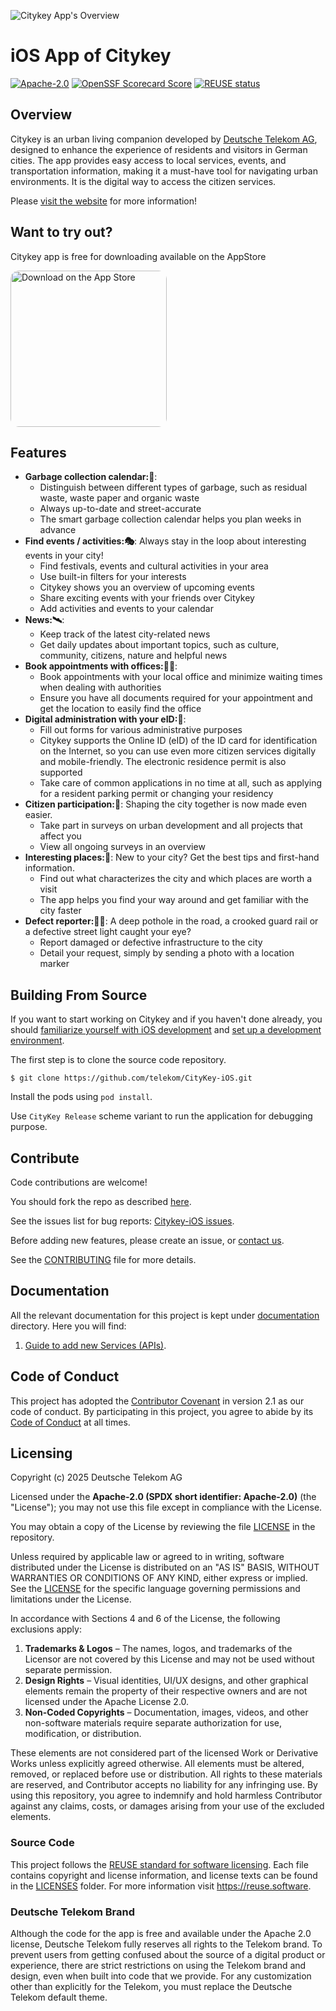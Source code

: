 ![Citykey App's Overview](./images/cover.png)

# iOS App of Citykey
[![Apache-2.0](https://img.shields.io/badge/license-Apache%202.0-blue)](https://opensource.org/license/apache-2-0) 
[![OpenSSF Scorecard Score](https://api.scorecard.dev/projects/github.com/telekom/CityKey-iOS/badge)](https://scorecard.dev/viewer/?uri=github.com/telekom/CityKey-iOS/badge)
[![REUSE status](https://api.reuse.software/badge/github.com/telekom/CityKey-iOS)](https://api.reuse.software/info/github.com/telekom/CityKey-iOS)

## Overview

Citykey is an urban living companion developed by [Deutsche Telekom AG](https://www.telekom.com/de),
designed to enhance the experience of residents and visitors in German cities. The app provides easy
access to local services, events, and transportation information, making it a must-have tool for
navigating urban environments. It is the digital way to access the citizen services.

Please [visit the website](https://citykey.app) for more information!

## Want to try out?

Citykey app is free for downloading available on the AppStore

<a href="https://apps.apple.com/ua/app/citykey-citizen-services/id1516529784" style="display: inline-block; overflow: hidden; border-radius: 13px; width: 250px;">
<img src="https://tools.applemediaservices.com/api/badges/download-on-the-app-store/black/en-us?size=250x83&amp;releaseDate=1561593600" alt="Download on the App Store" style="border-radius: 13px; width: 250px;">
</a>

## Features

- **Garbage collection calendar:🚛**:
    - Distinguish between different types of garbage, such as residual waste, waste paper and
      organic waste
    - Always up-to-date and street-accurate
    - The smart garbage collection calendar helps you plan weeks in advance
- **Find events / activities:🎭**:
  Always stay in the loop about interesting events in your city!
    - Find festivals, events and cultural activities in your area
    - Use built-in filters for your interests
    - Citykey shows you an overview of upcoming events
    - Share exciting events with your friends over Citykey
    - Add activities and events to your calendar
- **News:🛰**:
    - Keep track of the latest city-related news
    - Get daily updates about important topics, such as culture, community, citizens, nature and
      helpful news
- **Book appointments with offices:👨‍💼**:
    - Book appointments with your local office and minimize waiting times when dealing with
      authorities
    - Ensure you have all documents required for your appointment and get the location to easily
      find the office
- **Digital administration with your eID:📱**:
    - Fill out forms for various administrative purposes
    - Citykey supports the Online ID (eID) of the ID card for identification on the Internet, so you
      can use even more citizen services digitally and mobile-friendly. The electronic residence
      permit is also supported
    - Take care of common applications in no time at all, such as applying for a resident parking
      permit or changing your residency
- **Citizen participation:📝**:
  Shaping the city together is now made even easier.
    - Take part in surveys on urban development and all projects that affect you
    - View all ongoing surveys in an overview
- **Interesting places:🌃**:
  New to your city? Get the best tips and first-hand information.
    - Find out what characterizes the city and which places are worth a visit
    - The app helps you find your way around and get familiar with the city faster
- **Defect reporter:🤳🚧**:
  A deep pothole in the road, a crooked guard rail or a defective street light caught your eye?
    - Report damaged or defective infrastructure to the city
    - Detail your request, simply by sending a photo with a location marker

## Building From Source

If you want to start working on Citykey and if you haven't done already, you
should [familiarize yourself with iOS development](https://developer.apple.com/documentation)
and [set up a development environment](https://developer.apple.com/xcode/resources).

The first step is to clone the source code repository.

    $ git clone https://github.com/telekom/CityKey-iOS.git

Install the pods using `pod install`.

Use `CityKey Release` scheme variant to run the application for debugging purpose.

## Contribute

Code contributions are welcome!

You should fork the repo as described
[here](https://docs.github.com/en/pull-requests/collaborating-with-pull-requests/working-with-forks/fork-a-repo).

See the issues list for bug
reports: [Citykey-iOS issues](https://github.com/telekom/CityKey-iOS/issues).

Before adding new features, please create an issue, or [contact
us](https://public.telekom.de/digitalisierungsloesungen/smart-city#Kontaktaufnahme).

See the [CONTRIBUTING](CONTRIBUTING.md) file for more details.

## Documentation

All the relevant documentation for this project is kept under [documentation](./documentation) directory. Here you will find:
1. [Guide to add new Services (APIs)](https://github.com/telekom/CityKey-iOS/blob/main/documentation/API_INTEGRATION.md).

## Code of Conduct

This project has adopted the [Contributor Covenant](https://www.contributor-covenant.org/) in version 2.1 as our code of conduct.
By participating in this project, you agree to abide by its [Code of Conduct](CODE_OF_CONDUCT.md) at all times.

## Licensing
Copyright (c) 2025 Deutsche Telekom AG

Licensed under the **Apache-2.0 (SPDX short identifier: Apache-2.0)** (the "License"); you may not use this file except in compliance with the License.

You may obtain a copy of the License by reviewing the file [LICENSE](./LICENSES/Apache-2.0.txt) in the repository.

Unless required by applicable law or agreed to in writing, software distributed under the License is distributed on an "AS IS" BASIS, WITHOUT WARRANTIES OR CONDITIONS OF ANY KIND, either express or implied. See the [LICENSE](./LICENSES/Apache-2.0.txt) for the specific language governing permissions and limitations under the License.

In accordance with Sections 4 and 6 of the License, the following exclusions apply:
1. **Trademarks & Logos** – The names, logos, and trademarks of the Licensor are not covered by this License and may not be used without separate permission.
2. **Design Rights** – Visual identities, UI/UX designs, and other graphical elements remain the property of their respective owners and are not licensed under the Apache License 2.0.
3. **Non-Coded Copyrights** – Documentation, images, videos, and other non-software materials require separate authorization for use, modification, or distribution.

These elements are not considered part of the licensed Work or Derivative Works unless explicitly agreed otherwise. All elements must be altered, removed, or replaced before use or distribution. All rights to these materials are reserved, and Contributor accepts no liability for any infringing use. By using this repository, you agree to indemnify and hold harmless Contributor against any claims, costs, or damages arising from your use of the excluded elements.

### Source Code
This project follows the [REUSE standard for software licensing](https://reuse.software). Each file contains copyright and license information, and license texts can be found in the [LICENSES](./LICENSES) folder. For more information visit https://reuse.software.

### Deutsche Telekom Brand
Although the code for the app is free and available under the Apache 2.0 license, Deutsche Telekom fully reserves all rights to the Telekom brand. To prevent users from getting confused about the source of a digital product or experience, there are strict restrictions on using the Telekom brand and design, even when built into code that we provide. For any customization other than explicitly for the Telekom, you must replace the Deutsche Telekom default theme.
